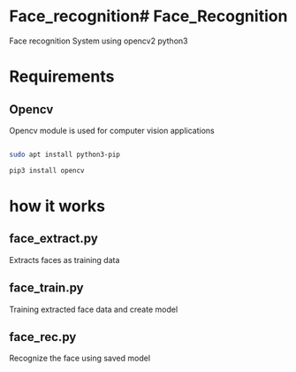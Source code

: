 # Face_recognition# Face_Recognition
Face recognition System using opencv2 python3



# Requirements


## Opencv

Opencv module is used for computer vision applications

 ```bash
 
 sudo apt install python3-pip
 
 pip3 install opencv
 ```
 

# how it works

## face_extract.py
Extracts faces as training data

## face_train.py
Training extracted face data and create model

## face_rec.py
Recognize the face using saved model
